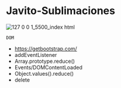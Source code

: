 # Javito-Sublimaciones

![127 0 0 1_5500_index html](https://user-images.githubusercontent.com/83089714/193419940-623164d0-dcd7-4f35-868e-3ec4e408c4ca.png)

`DOM`
- https://getbootstrap.com/
- addEventListener
- Array.prototype.reduce()
- Events/DOMContentLoaded
- Object.values().reduce()
- delete
